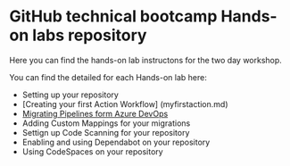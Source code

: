 # GitHub technical bootcamp Hands-on labs repository

Here you can find the hands-on lab instructons for the two day workshop.

You can find the detailed for each Hands-on lab here:

- Setting up your repository
- [Creating your first Action Workflow] (myfirstaction.md)
- [Migrating Pipelines form Azure DevOps](migration.md) 
- Adding Custom Mappings for your migrations
- Settign up Code Scanning for your repository
- Enabling and using Dependabot on your repository
- Using CodeSpaces on your repository

